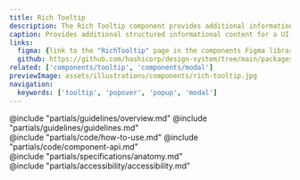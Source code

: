 ```yaml
---
title: Rich Tooltip
description: The Rich Tooltip component provides additional information to users in a concise and unobtrusive way while supporting more complex and structured content.
caption: Provides additional structured informational content for a UI element.
links:
  figma: {link to the "RichTooltip" page in the components Figma library}
  github: https://github.com/hashicorp/design-system/tree/main/packages/components/src/components/hds/rich-tooltip
related: ['components/tooltip', 'components/modal']
previewImage: assets/illustrations/components/rich-tooltip.jpg
navigation:
  keywords: ['tooltip', 'popover', 'popup', 'modal']
---
```


<section data-tab="Guidelines">
  @include "partials/guidelines/overview.md"
  @include "partials/guidelines/guidelines.md"
</section>

<section data-tab="Code">
  @include "partials/code/how-to-use.md"
  @include "partials/code/component-api.md"
</section>

<section data-tab="Specifications">
  @include "partials/specifications/anatomy.md"
</section>

<section data-tab="Accessibility">
  @include "partials/accessibility/accessibility.md"
</section>